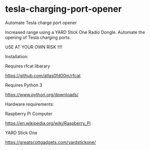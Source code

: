 # tesla-charging-port-opener
Automate Tesla charge port opener

Increased range using a YARD Stick One Radio Dongle. Automate the opening of Tesla charging ports. 

USE AT YOUR OWN RISK !!!!


Installation:

Requires rfcat libarary

https://github.com/atlas0fd00m/rfcat

Requires Python 3

https://www.python.org/downloads/

Hardware requirements:

Raspberry Pi Computer

https://en.wikipedia.org/wiki/Raspberry_Pi

YARD Stick One

https://greatscottgadgets.com/yardstickone/


